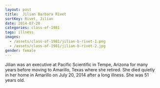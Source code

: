 ```yaml
---
layout: post
title:  Jilian Barbara Rivet
sortKey: Rivet, Jilian
date: 2014-07-20
categories: class-of-1981
tags: illness
images:
  - /assets/class-of-1981/jilian-b-rivet-1.png
  - /assets/class-of-1981/jilian-b-rivet-2.jpg
gender: female
---
```

Jilian was an executive at Pacific Scientific in Tempe, Arizona for many years before moving to Amarillo, Texas where she retired.  She died quietly in her home in Amarillo on July 20, 2014 after a long illness.  She was 51 years old.
